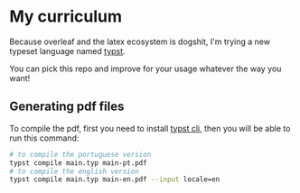 # My curriculum

Because overleaf and the latex ecosystem is dogshit, I'm trying a new typeset language named [typst](https://typst.app/home/).

You can pick this repo and improve for your usage whatever the way you want!

## Generating pdf files

To compile the pdf, first you need to install [typst cli](https://github.com/typst/typst), then you will be able to run this command:

```bash
# to compile the portuguese version
typst compile main.typ main-pt.pdf
# to compile the english version
typst compile main.typ main-en.pdf --input locale=en
```
